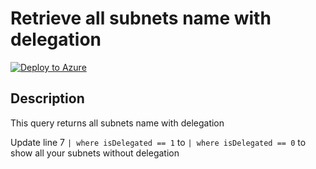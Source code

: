 # Retrieve all subnets name with delegation

[![Deploy to Azure](https://aka.ms/deploytoazurebutton)](https://portal.azure.com/#create/Microsoft.Template/uri/https%3A%2F%2Fraw.githubusercontent.com%2Fwilfriedwoivre%2Fazure-resource-graph-queries%2Fmaster%2Fqueries%2Fnetwork%2Flist-all-subnets-with-delegation%2Fazuredeploy.json)
## Description

This query returns all subnets name with delegation

Update line 7 `| where isDelegated == 1` to `| where isDelegated == 0` to show all your subnets without delegation
